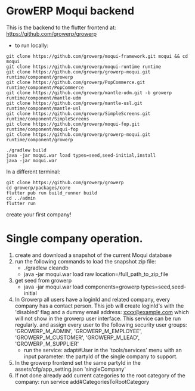 # GrowERP Moqui backend

This is the backend to the flutter frontend at: https://github.com/growerp/growerp

- to run locally:
```
git clone https://github.com/growerp/moqui-framework.git moqui && cd moqui
git clone https://github.com/growerp/moqui-runtime runtime
git clone https://github.com/growerp/growerp-moqui.git runtime/component/growerp
git clone https://github.com/growerp/PopCommerce.git runtime/component/PopCommerce
git clone https://github.com/growerp/mantle-udm.git -b growerp runtime/component/mantle-udm
git clone https://github.com/growerp/mantle-usl.git runtime/component/mantle-usl
git clone https://github.com/growerp/SimpleScreens.git runtime/component/SimpleScreens
git clone https://github.com/growerp/moqui-fop.git runtime/component/moqui-fop
git clone https://github.com/growerp/growerp-moqui.git runtime/component/growerp

./gradlew build
java -jar moqui.war load types=seed,seed-initial,install
java -jar moqui.war
```

In a different terminal:
```
git clone https://github.com/growerp/growerp
cd growerp/packages/core
flutter pub run build_runner build
cd ../admin
flutter run
```
create your first company!

# Single company operation.

1. create and download a snapshot of the current Moqui database
2. run the following commands to load the snapshot zip file:
    - ./gradlew cleandb
    - java -jar moqui.war load raw location=/full_path_to_zip_file
3.  get seed from growerp
    - java -jar moqui.war load components=growerp types=seed,seed-initial
4. In Growerp all users have a loginId and related company, every company has a contact person.
    This job will create loginId's with the 'disabled' flag and a dummy email address: xxxx@example.com
    which will not show in the growerp user interface. This service can be run regularly.
    and assign every user to the following security user groups:
    'GROWERP_M_ADMIN', 'GROWERP_M_EMPLOYEE', 'GROWERP_M_CUSTOMER', 'GROWERP_M_LEAD', 'GROWERP_M_SUPPLIER'
    - run the service: adapt#User  in the 'tools/services' menu with an input parameter: the partyId of the single company to support.
5. In the growerp frontend set the same partyId in the assets/cfg/app_setting.json 'singleCompany'
6. If not done already add current categories to the root category of the company: run service add#CategoriesToRootCategory

